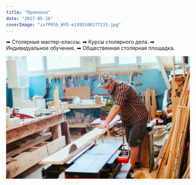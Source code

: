 ```yaml
---
title: "Промзона"
date: "2017-05-18"
coverImage: "zxfPR5b_WYE-e1495106277215.jpg"
---
```


➡ Столярные мастер-классы. ➡ Курсы столярного дела. ➡ Индивидуальное обучение. ➡ Общественная столярная площадка.

![](images/zYctV7BzfEA.jpg)
